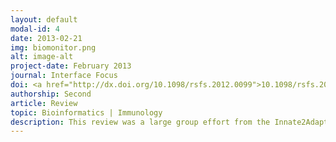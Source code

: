 ```yaml
---
layout: default
modal-id: 4
date: 2013-02-21
img: biomonitor.png
alt: image-alt
project-date: February 2013
journal: Interface Focus
doi: <a href="http://dx.doi.org/10.1098/rsfs.2012.0099">10.1098/rsfs.2012.0099</a>
authorship: Second
article: Review
topic: Bioinformatics | Immunology
description: This review was a large group effort from the Innate2Adaptive group. We were actually invited to submit by Interface Focus (a cross-disciplinary journal run by the Royal Society) for their 2013 edition of <i><a href="http://rsfs.royalsocietypublishing.org/content/royfocus/3/2.toc.pdf">The Virtual Physiological Human: Integrative Approaches to Computational Biomedicine</a></i>.<p> Our review just uses some examples of how we can use high-throughput 'omics' technologies to get a snapshot of insight as to what the immune system is doing, and how that might be used as a biomonitor. Nic and I together wrote the section on adaptive immunity, i.e. T and B cell receptor sequencing.
---
```


